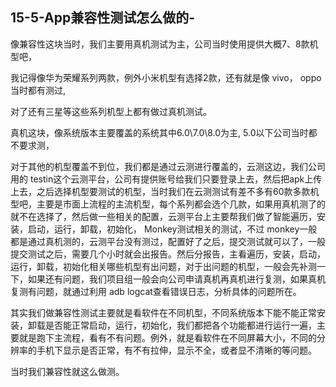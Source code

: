 ## 15-5-App兼容性测试怎么做的-

像兼容性这块当时，我们主要用真机测试为主，公司当时使用提供大概7、8款机型吧，

我记得像华为荣耀系列两款，例外小米机型有选择2款，还有就是像 vivo， oppo当时都有测过,

对了还有三星等这些系列机型上都有做过真机测试。

真机这块，像系统版本主要覆盖的系统其中6.0\7.0\8.0为主, 5.0以下公司当时都不要求测，

对于其他的机型覆盖不到位，我们都是通过云测进行覆盖的，云测这边，我们公司用的 testin这个云测平台，公司有提供账号给我们只要登录上去，然后把apk上传上去，之后选择机型要测试的机型，当时我们在云测测试有差不多有60款多款机型吧，主要是市面上流程的主流机型，每个系列都会选个几款，如果用真机测了的就不在选择了，然后做一些相关的配置，云测平台上主要帮我们做了智能遍历，安装，启动，运行，卸载，初始化， Monkey测试相关的测试，不过 monkey一般都是通过真机测的，云测平台没有测过，配置好了之后，提交测试就可以了，一般提交测试之后，需要几个小时就会出报告。然后分报告，主看遍历，安装，启动，运行，卸载，初始化相关哪些机型有出问题，对于出问题的机型，一般会先补测一下，如果还有问题，我们项目组一般会向公司申请真机再真机进行复测，如果真机复测有问题，就通过利用 adb logcat查看错误日志，分析具体的问题所在。

其实我们做兼容性测试主要就是看软件在不同机型，不同系统版本下能不能正常安装，卸载是否能正常启动，运行，初始化，我们都把各个功能都进行运行一遍，主要就是跑下主流程，看有不有问题。例外，就是看软件在不同屏幕大小，不同的分辨率的手机下显示是否正常，有不有拉伸，显示不全，或者显不清晰的等问题。

当时我们兼容性就这么做测。
